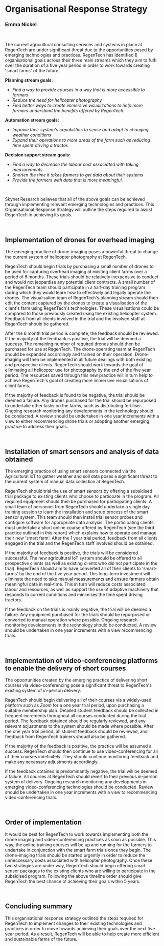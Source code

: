 # Organisational Response Strategy
### Emma Nickel

<br>

The current agricultural consulting services and systems in place at RegenTech are under significant threat due to the opportunities posed by emerging technologies and practices. RegenTech has identified 8 organisational goals across their three main streams which they aim to fulfil over the duration of a five year period in order to work towards creating 'smart farms' of the future:

**Planning stream goals:**
- *Find a way to provide courses in a way that is more accessible to farmers*
- *Reduce the need for helicopter photography*
- *Find better ways to create immersive visualizations to help more farmers understand the benefits offered by RegenTech.*

**Automation stream goals:** 
- *Improve their system's capabilities to sense and adapt to changing weather conditions*
- *Expand their operations to more areas of the farm such as reducing time spent driving a tractor.*

**Decision support stream goals:**
- *Find a way to decrease the labour cost associated with taking measurements*
- *Shorten the time it takes farmers to get data about their systems*
- *Provide the farmers with data that is more meaningful.*

<br>

Skynet Research believes that all of the above goals can be achieved through implementing relevant emerging technologies and practices. This Organisational Response Strategy will outline the steps required to assist RegenTech in achieving its goals.

<br>

## Implementation of drones for overhead imaging
The emerging practice of drone-imaging poses a powerful threat to change the current system of helicopter photography at RegenTech.

RegenTech should begin trials by purchasing a small number of drones to be used for capturing overhead imaging at existing client farms over a period of 6 months. These trials should be relatively inexpensive to conduct and would not jeopardise any potential client contracts. A small number of the RegenTech team should participate in a half-day training program during which they would learn how to effectively and legally operate the drones. The visualisation team of RegenTech's planning stream should then edit the content captured by the drones to create a visualisation of the client's farm using RegenTech's technologies. These visualisations could be compared to those previously created using the existing helicopter system. Feedback from all clients involved in the trial and the involved staff at RegenTech should be gathered.

After the 6 month trial period is complete, the feedback should be reviewed. If the majority of the feedback is positive, the trial will be deemed a success. The remaining number of required drones should then be purchased for use at RegenTech. The drone-operating team at RegenTech should be expanded accordingly and trained on their operation. Drone-imaging will then be implemented in all future dealings with both existing and prospective clients. RegenTech should work towards the goal of eliminating all helicopter use for photography by the end of the five year period. The resources saved through this new practice will in turn help to achieve RegenTech's goal of creating more immersive visualisations of client farms. 

If the majority of feedback is found to be negative, the trial should be deemed a failure. Any drones purchased for the trial should be repurposed to undertake other tasks on the farms, such as distributing fertiliser. Ongoing research monitoring any developments in the technology should be conducted. A review should be undertaken in one year increments with a view to either recommencing drone trials or adopting another emerging practice to address their goals.

<br>

## Installation of smart sensors and analysis of data obtained

The emerging practice of using smart sensors connected via the Agricultural IoT to gather weather and soil data poses a significant threat to the current system of manual data collection at RegenTech.

RegenTech should trial the use of smart sensors by offering a subsidised trial package to existing clients who choose to particpate in the program.
All required equipment should then be purchased for participating clients. A small team of personnel from RegenTech should undertake a single day training session to learn the installation and setup process of the smart sensor system. This team should then install trial sensor probes and configure software for appropriate data analysis. The participating clients must undertake a short online course offered by RegenTech (see the third practice outlined in this report) which explains how to operate and manage their new 'smart farm'. After the 1 year trial period, feedback from all clients engaged in the trial and the RegenTech staff involved should be obtained.

If the majority of feedback is positive, the trials will be considered successful. The new agricultural IoT system should be offered to all prospective clients (as well as existing clients who did not participate in the trial). RegenTech should aim to have converted all of their clients to 'smart-farms' by the end of the five year period. This long-term investment will eliminate the need to take manual measurements and ensure farmers obtain meaningful data in real-time. This in turn will reduce costs associated labour and resources, as well as support the use of adaptive machinery that responds to current conditions and minimises the time spent driving tractors.

If the feedback on the trials is mainly negative, the trial will be deemed a failure. Any equipment purchased for the trials should be repurposed or converted to manual operation where possible. Ongoing research monitoring developments in the technology should be conducted. A review should be undertaken in one year increments with a view recommencing trials.

<br>

## Implementation of video-conferencing platforms to enable the delivery of short courses

The opportunities created by the emerging practice of delivering short courses via video-conferencing pose a significant threat to RegenTech's existing system of in-person delivery.

RegenTech should begin delivering all of their courses via a widely-used platform such as *Zoom* for a one year trial period, upon purchasing a suitable membership plan.
Detailed student feedback should be collected in frequent increments throughout all courses conducted during the trial period. The feedback obtained should be regularly reviewed, and any relevant adjustments to the system should be made where possible. After the one year trial period, all student feedback should be reviewed, and feedback from RegenTech trainers shoudl also be gathered.

If the majority of the feedback is positive, the practice will be assumed a success. RegenTech should then continue to use video-conferencing for all of their courses indefinitely. They should continue monitoring feedback and make any necessary adjustments accordingly.

If the feedback obtained is predominantly negative, the trial will be deemed a failure. All courses at RegenTech should revert to their previous in-person system of delivery. Ongoing research monitoring any developments in emerging video-conferencing technologies should be conducted. Review should be undertaken in one year increments with a view to recommencing video-conferencing trials.

<br>

## Order of implementation
It would be best for RegenTech to work towards implementing both the drone imaging and video-conferencing practices as soon as possible. This way, the online training courses will be up and running for the farmers to undertake in conjunction with the smart farm trials once they begin. The drone-imaging trials should be started urgently in order to reduce the unneccessary costs associated with helicopter photography. Once these two strategies are under way, RegenTech should begin offering smart sensor packages to the existing clients who are willing to participate in the subsidised program. Following the above timeline order should give RegenTech the best chance of achieving their goals within 5 years.

<br>

## Concluding summary

This organisational response strategy outlined the steps required for RegenTech to implement changes to their existing technologies and practices in order to move towards achieving their goals over the next five year period. As a result, RegenTech will be able to help create more efficient and sustainable farms of the future.